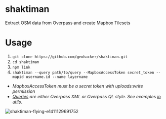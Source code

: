 # shaktiman

Extract OSM data from Overpass and create Mapbox Tilesets

# Usage

1. `git clone https://github.com/geohacker/shaktiman.git`
2. `cd shaktiman`
3. `npm link`
4. `shaktiman --query path/to/query --MapboxAccessToken secret_token --mapid username.id --name layername`

* _MapboxAccessToken must be a secret token with uploads:write permission_
* _[Queries](http://wiki.openstreetmap.org/wiki/Overpass_API#Simple_usage_examples) are either Overpass XML or Overpass QL style. See examples [in utils.](https://github.com/geohacker/shaktiman/tree/master/util)_

![shaktiman-flying-e1411129691752](https://cloud.githubusercontent.com/assets/371666/14953915/a39c6432-108b-11e6-839c-d2a092a3fc37.png)
